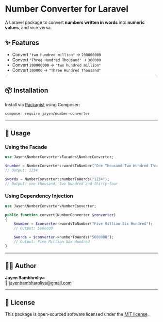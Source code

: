 # Number Converter for Laravel

A Laravel package to convert **numbers written in words** into **numeric values**, and vice versa.

## ✨ Features

- Convert `"two hundred million"` → `200000000`
- Convert `"Three Hundred Thousand"` → `300000`
- Convert `200000000` → `"two hundred million"`
- Convert `300000` → `"Three Hundred Thousand"`

---

## 📦 Installation

Install via [Packagist](https://packagist.org/packages/jayen/number-converter) using Composer:

```bash
composer require jayen/number-converter
```

---

## 🚀 Usage

### Using the Facade

```php
use Jayen\NumberConverter\Facades\NumberConverter;

$number = NumberConverter::wordsToNumber("One Thousand Two Hundred Thirty Four");
// Output: 1234

$words = NumberConverter::numberToWords("1234");
// Output: one thousand, two hundred and thirty-four
```

### Using Dependency Injection

```php
use Jayen\NumberConverter\NumberConverter;

public function convert(NumberConverter $converter)
{
    $number = $converter->wordsToNumber("Five Million Six Hundred");
    // Output: 5600000

    $words = $converter->numberToWords("5600000");
    // Output: Five Million Six Hundred
}
```

---

## 👨‍💻 Author

**Jayen Bambhroliya**  
📧 jayenbambharoliya@gmail.com

---

## 📜 License

This package is open-sourced software licensed under the [MIT license](LICENSE).
